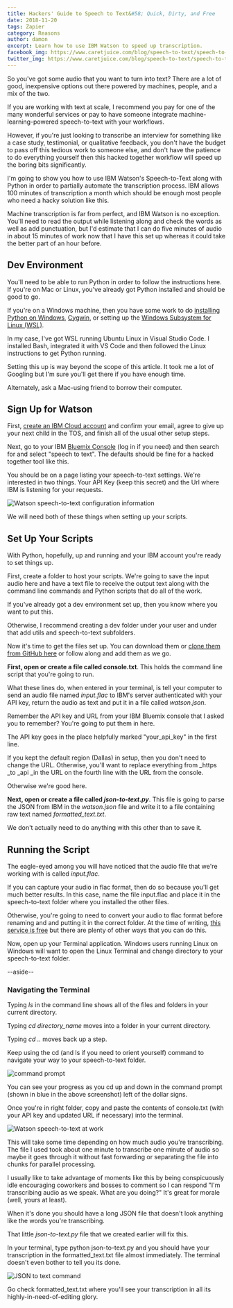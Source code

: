```yaml
---
title: Hackers' Guide to Speech to Text&#58; Quick, Dirty, and Free
date: 2018-11-20
tags: Zapier
category: Reasons
author: damon
excerpt: Learn how to use IBM Watson to speed up transcription.
facebook_img: https://www.caretjuice.com/blog/speech-to-text/speech-to-text-facebook.png
twitter_img: https://www.caretjuice.com/blog/speech-to-text/speech-to-text-twitter.png
---
```

So you've got some audio that you want to turn into text? There are a lot of good, inexpensive options out there powered by machines, people, and a mix of the two. 

If you are working with text at scale, I recommend you pay for one of the many wonderful services or pay to have someone integrate machine-learning-powered speech-to-text with your workflows.

However, if you're just looking to transcribe an interview for something like a case study, testimonial, or qualitative feedback, you don't have the budget to pass off this tedious work to someone else, and don't have the patience to do everything yourself then this hacked together workflow will speed up the boring bits significantly.

I'm going to show you how to use IBM Watson's Speech-to-Text along with Python in order to partially automate the transcription process. IBM allows 100  minutes of transcription a month which should be enough most people who need a hacky solution like this.

Machine transcription is far from perfect, and IBM Watson is no exception. You'll need to read the output while listening along and check the words as well as add punctuation, but I'd estimate that I can do five minutes of audio in about 15 minutes of work now that I have this set up whereas it could take the better part of an hour before.


## Dev Environment

You'll need to be able to run Python in order to follow the instructions here. If you're on Mac or Linux, you've already got Python installed and should be good to go.

If you're on a Windows machine, then you have some work to do [installing Python on Windows](https://docs.python.org/3.3/using/windows.html), [Cygwin](https://www.cygwin.com/), or setting up the [Windows Subsystem for Linux (WSL)](https://docs.microsoft.com/en-us/windows/wsl/install-win10).

In my case, I've got WSL running Ubuntu Linux in Visual Studio Code. I installed Bash, integrated it with VS Code and then followed the Linux instructions to get Python running.

Setting this up is way beyond the scope of this article. It took me a lot of Googling but I'm sure you'll get there if you have enough time.

Alternately, ask a Mac-using friend to borrow their computer.


## Sign Up for Watson

First, [create an IBM Cloud account](https://console.bluemix.net/registration/) and confirm your email, agree to give up your next child in the TOS, and finish all of the usual other setup steps.

Next, go to your IBM [Bluemix Console](https://console.bluemix.net/registration/) (log in if you need) and then search for and select "speech to text". The defaults should be fine for a hacked together tool like this.

You should be on a page listing your speech-to-text settings. We're interested in two things. Your API Key (keep this secret) and the Url where IBM is listening for your requests.

![Watson speech-to-text configuration information](/blog/speech-to-text/watson-speech-to-text.png "Watson speech-to-text configuration information")

We will need both of these things when setting up your scripts.

## Set Up Your Scripts

With Python, hopefully, up and running and your IBM account you're ready to set things up.

First, create a folder to host your scripts.  We're going to save the input audio here and have a text file to receive the output text along with the command line commands and Python scripts that do all of the work.

If you've already got a dev environment set up, then you know where you want to put this. 

Otherwise, I recommend creating a dev folder under your user and under that add utils and speech-to-text subfolders.

Now it's time to get the files set up. You can download them or [clone them from GitHub here](https://github.com/dgitis/speech-to-text) or follow along and add them as we go.

**First, open or create a file called console.txt**. This holds the command line script that you're going to run.

<script src="https://gist.github.com/dgitis/2af0e563abb90f554c7738c9eed8eb3b.js"></script>

What these lines do, when entered in your terminal, is tell your computer to send an audio file named _input.flac_ to IBM's server authenticated with your API key, return the audio as text and put it in a file called _watson.json_.

Remember the API key and URL from your IBM Bluemix console that I asked you to remember? You're going to put them in here.

The API key goes in the place helpfully marked "your_api_key" in the first line.

If you kept the default region (Dallas) in setup, then you don't need to change the URL. Otherwise, you'll want to replace everything from _https _to _api _in the URL on the fourth line with the URL from the console.

Otherwise we're good here.

**Next, open or create a file called _json-to-text.py_**. This file is going to parse the JSON from IBM in the _watson.json_ file and write it to a file containing raw text named _formatted_text.txt_.

<script src="https://gist.github.com/dgitis/12a99cd1e38764825db1ffa323768fbc.js"></script>

We don't actually need to do anything with this other than to save it.

## Running the Script

The eagle-eyed among you will have noticed that the audio file that we're working with is called _input.flac_.

If you can capture your audio in flac format, then do so because you'll get much better results. In this case, name the file input.flac and place it in the speech-to-text folder where you installed the other files.

Otherwise, you're going to need to convert your audio to flac format before renaming and and putting it in the correct folder. At the time of writing, [this service is free](https://audio.online-convert.com/convert-to-flac) but there are plenty of other ways that you can do this.

Now, open up your Terminal application. Windows users running Linux on Windows will want to open the Linux Terminal and change directory to your speech-to-text folder.

--aside--


### Navigating the Terminal

Typing _ls_ in the command line shows all of the files and folders in your current directory.

Typing _cd directory_name_ moves into a folder in your current directory.

Typing _cd .._ moves back up a step.

Keep using the cd (and ls if you need to orient yourself) command to navigate your way to your speech-to-text folder.

![command prompt](/blog/speech-to-text/command-prompt.png "command prompt")

You can see your progress as you cd up and down in the command prompt (shown in blue in the above screenshot) left of the dollar signs.

Once you're in right folder, copy and paste the contents of console.txt (with your API key and updated URL if necessary) into the terminal.

![Watson speech-to-text at work](/blog/speech-to-text/watson-speech-to-text-at-work.png "Watson speech-to-text at work")

This will take some time depending on how much audio you're transcribing. The file I used took about one minute to transcribe one minute of audio so maybe it goes through it without fast forwarding or separating the file into chunks for parallel processing.

I usually like to take advantage of moments like this by being conspicuously idle encouraging coworkers and bosses to comment so I can respond "I'm transcribing audio as we speak. What are you doing?" It's great for morale (well, yours at least).

When it's done you should have a long JSON file that doesn't look anything like the words you're transcribing.

That little _json-to-text.py_ file that we created earlier will fix this.

In your terminal, type python json-to-text.py and you should have your transcription in the formatted_text.txt file almost immediately. The terminal doesn't even bother to tell you its done.

![JSON to text command](/blog/speech-to-text/json-to-text.png "JSON to text command")

Go check formatted_text.txt where you'll see your transcription in all its highly-in-need-of-editing glory.
